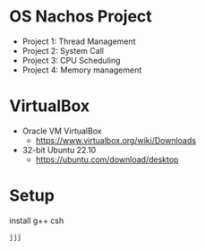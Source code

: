# OS Nachos Project 
* Project 1: Thread Management
* Project 2: System Call 
* Project 3: CPU Scheduling
* Project 4: Memory management  

# VirtualBox 
* Oracle VM VirtualBox   
  + <https://www.virtualbox.org/wiki/Downloads>
* 32-bit Ubuntu 22.10 
  + <https://ubuntu.com/download/desktop> 
 
# Setup 
install g++ csh 
```
jjj
```
  
  


